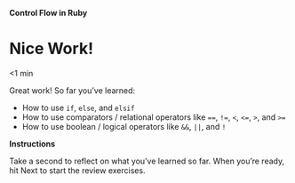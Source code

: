 **Control Flow in Ruby**

# Nice Work!

<1 min

Great work! So far you’ve learned:

* How to use ```if```, ```else```, and ```elsif```
* How to use comparators / relational operators like ```==```, ```!=```, ```<```, ```<=```, ```>```,  and ```>=```
* How to use boolean / logical operators like ```&&```, ```||```, and ```!```

**Instructions**

Take a second to reflect on what you’ve learned so far. When you’re ready, hit Next to start the review exercises.
